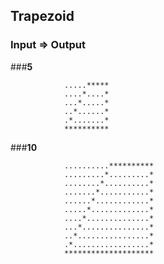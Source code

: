 ## Trapezoid

### Input	=>	Output

###**5**

				.....*****
				....*....*
				...*.....*
				..*......*
				.*.......*
				**********

		
###**10**

				..........**********
				.........*.........*
				........*..........*
				.......*...........*
				......*............*
				.....*.............*
				....*..............*
				...*...............*
				..*................*
				.*.................*
				********************
